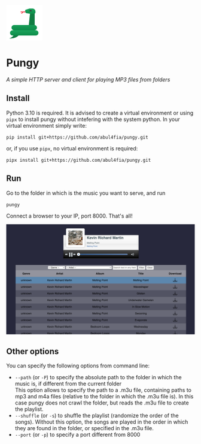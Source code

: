 ![](pungy/static/images/favicon.png)
# Pungy
_A simple HTTP server and client for playing MP3 files from folders_

## Install

Python 3.10 is required. It is advised to create a virtual environment or using `pipx` to install pungy without intefering with the system python. In your virtual environment simply write:

```
pip install git+https://github.com/abul4fia/pungy.git
```

or, if you use `pipx`, no virtual environment is required:

```
pipx install git+https://github.com/abul4fia/pungy.git
```

## Run

Go to the folder in which is the music you want to serve, and run

```
pungy
```

Connect a browser to your IP, port 8000. That's all!

![screenshot](screenshot.png)

## Other options

You can specify the following options from command line:

* `--path` (or `-P`) to specify the absolute path to the folder in which the music is, if different from the current folder  
  This option allows to specify the path to a .m3u file, containing paths to mp3 and m4a files (relative to the folder in which the .m3u file is). In this case pungy does not crawl the folder, but reads the .m3u file to create the playlist.
* `--shuffle` (or `-s`) to shuffle the playlist (randomize the order of the songs). Without this option, the songs are played in the order in which they are found in the folder, or specified in the .m3u file.
* `--port` (or `-p`) to specify a port different from 8000


